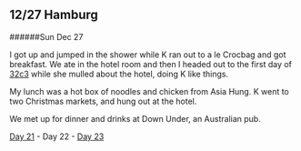 12/27 Hamburg
-------------
######Sun Dec  27

I got up and jumped in the shower while K ran out to a le Crocbag and got breakfast. We ate in the hotel room and then I headed out to the first day of [32c3](../../../events/2015/12/32c3.md) while she mulled about the hotel, doing K like things.

My lunch was a hot box of noodles and chicken from Asia Hung. K went to two Christmas markets, and hung out at the hotel.

We met up for dinner and drinks at Down Under, an Australian pub.

[Day 21](12-26-Linstow.md) - Day 22 - [Day 23](12-28-Hamburg.md)
